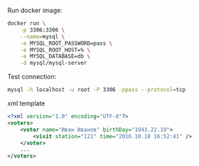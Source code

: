 Run docker image:

```bash
docker run \
    -p 3306:3306 \
    --name=mysql \
    -e MYSQL_ROOT_PASSWORD=pass \
    -e MYSQL_ROOT_HOST=% \
    -e MYSQL_DATABASE=db \
    -d mysql/mysql-server
```

Test connection:
```bash
mysql -h localhost -u root -P 3306 -ppass --protocol=tcp
```

xml template
```xml
<?xml version="1.0" encoding="UTF-8"?>
<voters>
    <voter name="Иван Иванов" birthDay="1943.22.19">
        <visit station="121" time="2016.10.18 16:52:41" />
    </voter>
    ...
</voters>
```
